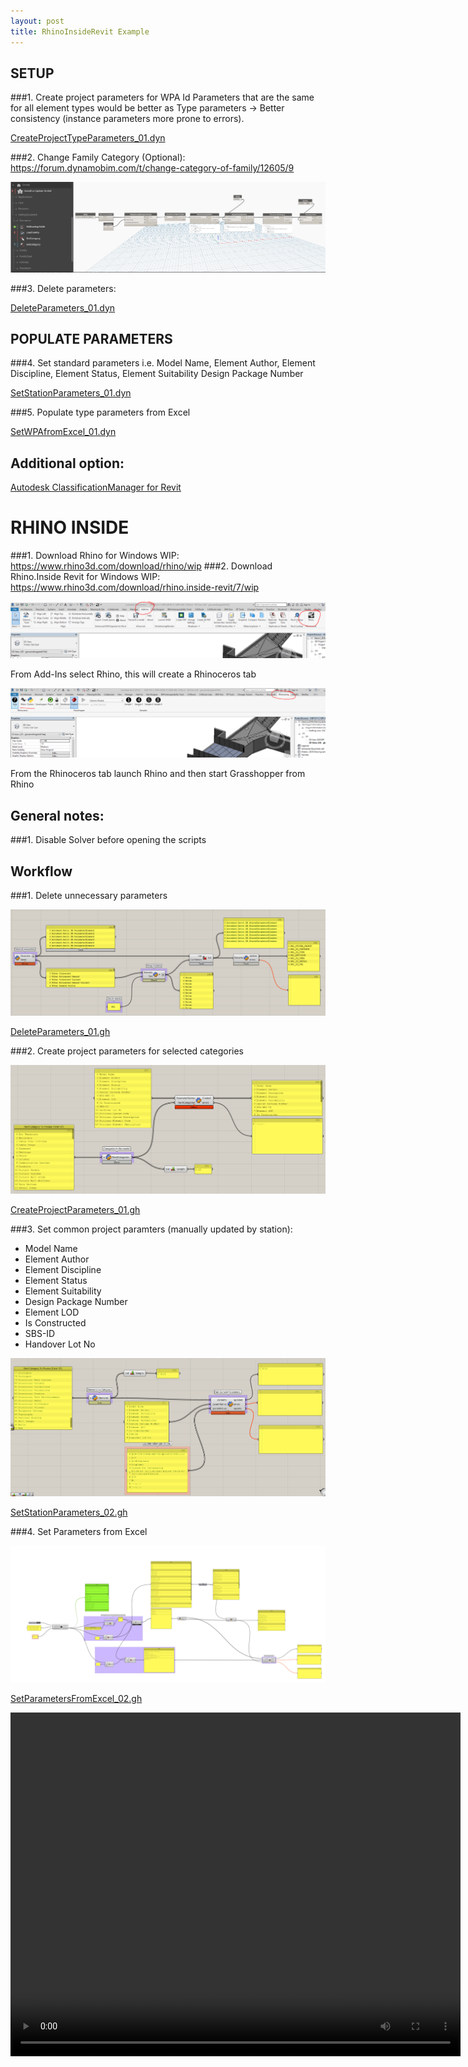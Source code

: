 ```yaml
---
layout: post
title: RhinoInsideRevit Example
---
```


## SETUP

 ###1. Create project parameters for WPA Id
 Parameters that are the same for all element types would be better as Type parameters -> 
 Better consistency (instance parameters more prone to errors).

[CreateProjectTypeParameters_01.dyn](/images/Dynamo%20scripts/CreateProjectTypeParameters_01.dyn)

 ###2. Change Family Category (Optional): https://forum.dynamobim.com/t/change-category-of-family/12605/9

![Dynamo%20scripts/Untitled.png](/images/Dynamo%20scripts/Untitled.png)

###3. Delete parameters:

[DeleteParameters_01.dyn](/images/Dynamo%20scripts/DeleteParameters_01.dyn)

## POPULATE PARAMETERS

###4. Set standard parameters
i.e. Model Name, Element Author, Element Discipline, Element Status, Element Suitability Design Package Number

[SetStationParameters_01.dyn](/images/Dynamo%20scripts/SetStationParameters_01.dyn)

###5. Populate type parameters from Excel

[SetWPAfromExcel_01.dyn](/images/Dynamo%20scripts/SetWPAfromExcel_01.dyn)

## Additional option:

[Autodesk ClassificationManager for Revit](https://www.biminteroperabilitytools.com/classificationmanager.php)

# RHINO INSIDE

###1. Download Rhino for Windows WIP: https://www.rhino3d.com/download/rhino/wip 
###2. Download Rhino.Inside Revit for Windows WIP: https://www.rhino3d.com/download/rhino.inside-revit/7/wip

![Dynamo%20scripts/Untitled%201.png](/images/Dynamo%20scripts/Untitled%201.png)

From Add-Ins select Rhino, this will create a Rhinoceros tab

![Dynamo%20scripts/Untitled%202.png](/images/Dynamo%20scripts/Untitled%202.png)

From the Rhinoceros tab launch Rhino and then start Grasshopper from Rhino

## General notes:
###1. Disable Solver before opening the scripts
    
## Workflow
###1. Delete unnecessary parameters

![Dynamo%20scripts/Untitled%203.png](/images/Dynamo%20scripts/Untitled%203.png)

[DeleteParameters_01.gh](/images/Dynamo%20scripts/DeleteParameters_01.gh)

###2. Create project parameters for selected categories

![Dynamo%20scripts/Untitled%204.png](/images/Dynamo%20scripts/Untitled%204.png)

[CreateProjectParameters_01.gh](/images/Dynamo%20scripts/CreateProjectParameters_01.gh)

###3. Set common project paramters (manually updated by station):
- Model Name
- Element Author
- Element Discipline
- Element Status
- Element Suitability
- Design Package Number
- Element LOD
- Is Constructed
- SBS-ID
- Handover Lot No

![Dynamo%20scripts/Untitled%205.png](/images/Dynamo%20scripts/Untitled%205.png)

[SetStationParameters_02.gh](/images/Dynamo%20scripts/SetStationParameters_02.gh)

 ###4. Set Parameters from Excel

![Dynamo%20scripts/gh_Template.png](/images/Dynamo%20scripts/gh_Template.png)

[SetParametersFromExcel_02.gh](/images/Dynamo%20scripts/SetParametersFromExcel_02.gh)

<video id="pelican-installation" class="video-js vjs-default-skin" controls preload="auto" width="720" height="550" data-setup="{}">
<source src="/videos/wpa.mp4" type='video/mp4'></video>